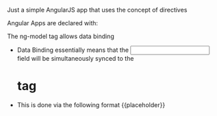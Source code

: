 Just a simple AngularJS app that uses the concept of directives

Angular Apps are declared with:
<html ng-app>

The ng-model tag allows data binding
- Data Binding essentially means that the <input> field will be simultaneously synced to the <h1> tag 
- This is done via the following format {{placeholder}}

